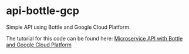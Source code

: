 # api-bottle-gcp
Simple API using Bottle and Google Cloud Platform.

The tutorial for this code can be found here: [Microservice API with Bottle and Google Cloud Platform](https://dragonprogrammer.com/2017/07/12/build-microservice-api-bottle-gcp/)